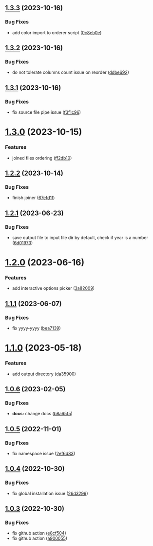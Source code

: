 ## [1.3.3](https://github.com/advertikon/vehicle-parts-file-converter/compare/v1.3.2...v1.3.3) (2023-10-16)


### Bug Fixes

* add color import to orderer script ([0c8eb0e](https://github.com/advertikon/vehicle-parts-file-converter/commit/0c8eb0e2fd028994c2c5236c6dde3f069f3518ca))

## [1.3.2](https://github.com/advertikon/vehicle-parts-file-converter/compare/v1.3.1...v1.3.2) (2023-10-16)


### Bug Fixes

* do not tolerate columns count issue on reorder ([ddbe692](https://github.com/advertikon/vehicle-parts-file-converter/commit/ddbe692d6a2ba82cd03e90b43e389b8d9639fcf5))

## [1.3.1](https://github.com/advertikon/vehicle-parts-file-converter/compare/v1.3.0...v1.3.1) (2023-10-16)


### Bug Fixes

* fix source file pipe issue ([f3f1c96](https://github.com/advertikon/vehicle-parts-file-converter/commit/f3f1c9659cf3decc207c0dc614ef4199b3572e59))

# [1.3.0](https://github.com/advertikon/vehicle-parts-file-converter/compare/v1.2.2...v1.3.0) (2023-10-15)


### Features

* joined files ordering ([ff2db10](https://github.com/advertikon/vehicle-parts-file-converter/commit/ff2db100062d3dd79f69925e9d0d7826b37800f2))

## [1.2.2](https://github.com/advertikon/vehicle-parts-file-converter/compare/v1.2.1...v1.2.2) (2023-10-14)


### Bug Fixes

* finish joiner ([67efd1f](https://github.com/advertikon/vehicle-parts-file-converter/commit/67efd1f0019b12c94554ba2abc11b0fe68583c0f))

## [1.2.1](https://github.com/advertikon/vehicle-parts-file-converter/compare/v1.2.0...v1.2.1) (2023-06-23)


### Bug Fixes

* save output file to input file dir by default, check if year is a number ([6d01973](https://github.com/advertikon/vehicle-parts-file-converter/commit/6d0197303ebb6d5cfd609767037f540052f2d531))

# [1.2.0](https://github.com/advertikon/vehicle-parts-file-converter/compare/v1.1.1...v1.2.0) (2023-06-16)


### Features

* add interactive options picker ([3a82009](https://github.com/advertikon/vehicle-parts-file-converter/commit/3a8200925261bfbddf83bc488f93e4c9ce68d31a))

## [1.1.1](https://github.com/advertikon/vehicle-parts-file-converter/compare/v1.1.0...v1.1.1) (2023-06-07)


### Bug Fixes

* fix yyyy-yyyy ([bea7139](https://github.com/advertikon/vehicle-parts-file-converter/commit/bea71399f6760b70d8a6990bde2ea9f55e1adc2f))

# [1.1.0](https://github.com/advertikon/vehicle-parts-file-converter/compare/v1.0.6...v1.1.0) (2023-05-18)


### Features

* add output directory ([da35900](https://github.com/advertikon/vehicle-parts-file-converter/commit/da3590059f64d56dc0d2efb10b49782bc10bf11c))

## [1.0.6](https://github.com/advertikon/vehicle-parts-file-converter/compare/v1.0.5...v1.0.6) (2023-02-05)


### Bug Fixes

* **docs:** change docs ([b8a65f5](https://github.com/advertikon/vehicle-parts-file-converter/commit/b8a65f58e2d822209e4a2c51fe1fff0356965e19))

## [1.0.5](https://github.com/advertikon/vehicle-parts-file-converter/compare/v1.0.4...v1.0.5) (2022-11-01)


### Bug Fixes

* fix namespace issue ([2ef6d83](https://github.com/advertikon/vehicle-parts-file-converter/commit/2ef6d83ca6cbb53a7a45176de56396815ff55369))

## [1.0.4](https://github.com/advertikon/vehicle-parts-file-converter/compare/v1.0.3...v1.0.4) (2022-10-30)


### Bug Fixes

* fix global installation issue ([26d3299](https://github.com/advertikon/vehicle-parts-file-converter/commit/26d32999d58ee9b912ecdc14a645b00ded979c01))

## [1.0.3](https://github.com/advertikon/vehicle-parts-file-converter/compare/v1.0.2...v1.0.3) (2022-10-30)


### Bug Fixes

* fix github action ([e8cf504](https://github.com/advertikon/vehicle-parts-file-converter/commit/e8cf504f5036808634bb5f2f773cb769a4ca31e4))
* fix github action ([a900055](https://github.com/advertikon/vehicle-parts-file-converter/commit/a9000554b80274932b921a0f54db1bd9a6e3215d))
